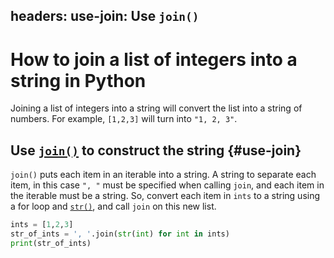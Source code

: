 headers:
    use-join: Use `join()`
---
# How to join a list of integers into a string in Python
Joining a list of integers into a string will convert the list into a
string of numbers. For example, `[1,2,3]` will turn into `"1, 2, 3"`.

## Use [`join()`](kite-sym:builtins.join) to construct the string {#use-join}
`join()` puts each item in an iterable into a string. A string to
separate each item, in this case `", "` must be specified when calling `join`,
and each item in the iterable must be a string. So, convert each item in `ints`
to a string using a for loop and [`str()`](kite-sym:builtins.str), and call `join` on this new list.
```python
ints = [1,2,3]
str_of_ints = ', '.join(str(int) for int in ints)
print(str_of_ints)
```
